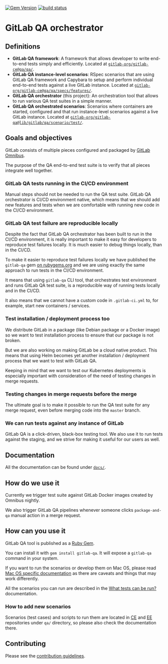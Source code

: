 [![Gem Version](https://badge.fury.io/rb/gitlab-qa.svg)](https://rubygems.org/gems/gitlab-qa)
[![build status](https://gitlab.com/gitlab-org/gitlab-qa/badges/master/build.svg)](https://gitlab.com/gitlab-org/gitlab-qa/pipelines)

# GitLab QA orchestrator

## Definitions

- **GitLab QA framework**: A framework that allows developer to write end-to-end
  tests simply and efficiently.
  Located at [`gitlab-org/gitlab-ce@qa/qa/`][qa-framework].
- **GitLab QA instance-level scenarios**: RSpec scenarios that are using
  GitLab QA framework and Capybara to setup and perform individual end-to-end
  tests against a live GitLab instance.
  Located at [`gitlab-org/gitlab-ce@qa/qa/specs/features/`][instance-level-scenarios].
- **GitLab QA orchestrator** (this project): An orchestration tool that allows to run various
  QA test suites in a simple manner.
- **GitLab QA orchestrated scenarios**: Scenarios where containers are started,
  configured and that run instance-level scenarios against a live GitLab
  instance.
  Located at [`gitlab-org/gitlab-qa@lib/gitlab/qa/scenario/test/`][orchestrated-scenarios].

[qa-framework]: https://gitlab.com/gitlab-org/gitlab-ce/blob/master/qa/qa/
[instance-level-scenarios]: https://gitlab.com/gitlab-org/gitlab-ce/blob/master/qa/qa/specs/features/
[orchestrated-scenarios]: https://gitlab.com/gitlab-org/gitlab-qa/blob/master/lib/gitlab/qa/scenario/test/

## Goals and objectives

GitLab consists of multiple pieces configured and packaged by
[GitLab Omnibus](https://gitlab.com/gitlab-org/omnibus-gitlab).

The purpose of the QA end-to-end test suite is to verify that all pieces
integrate well together.

### GitLab QA tests running in the CI/CD environment

Manual steps should not be needed to run the QA test suite.
GitLab QA orchestrator is CI/CD environment native, which means that we should
add new features and tests when we are comfortable with running new code in the
CI/CD environment.

### GitLab QA test failure are reproducible locally

Despite the fact that GitLab QA orchestrator has been built to run in the CI/CD
environment, it is really important to make it easy for developers to reproduce
test failures locally. It is much easier to debug things locally, than in the
CI/CD.

To make it easier to reproduce test failures locally we have published the
`gitlab-qa` gem [on rubygems.org](https://rubygems.org/gems/gitlab-qa) and we
are using exactly the same approach to run tests in the CI/CD environment.

It means that using `gitlab-qa` CLI tool, that orchestrates test environment and
runs GitLab QA test suite, is a reproducible way of running tests locally and
in the CI/CD.

It also means that we cannot have a custom code in `.gitlab-ci.yml` to, for
example, start new containers / services.

### Test installation / deployment process too

We distribute GitLab in a package (like Debian package or a Docker image) so
we want to test installation process to ensure that our package is not broken.

But we are also working on making GitLab be a cloud native product. This means
that using Helm becomes yet another installation / deployment process that we
want to test with GitLab QA.

Keeping in mind that we want to test our Kubernetes deployments is especially
important with consideration of the need of testing changes in merge requests.

### Testing changes in merge requests before the merge

The ultimate goal is to make it possible to run the QA test suite for any
merge request, even before merging code into the `master` branch.

### We can run tests against any instance of GitLab

GitLab QA is a click-driven, black-box testing tool. We also use it to run
tests against the staging, and we strive for making it useful for our users
as well.

## Documentation

All the documentation can be found under [`docs/`](/docs/README.md).

## How do we use it

Currently we trigger test suite against GitLab Docker images created by Omnibus
nightly.

We also trigger GitLab QA pipelines whenever someone clicks `package-and-qa` manual
action in a merge request.

## How can you use it

GitLab QA tool is published as a [Ruby Gem](https://rubygems.org/gems/gitlab-qa).

You can install it with `gem install gitlab-qa`. It will expose a `gitlab-qa`
command in your system.

If you want to run the scenarios or develop them on Mac OS, please read
[Mac OS specific documentation](/docs/run_geo_qa_against_gdk.md) as there are caveats and things
that may work differently.

All the scenarios you can run are described in the
[What tests can be run?](/docs/what_tests_can_be_run.md) documentation.

### How to add new scenarios

Scenarios (test cases) and scripts to run them are located in
[CE](https://gitlab.com/gitlab-org/gitlab-ce/tree/master/qa) and
[EE](https://gitlab.com/gitlab-org/gitlab-ee/tree/master/qa)
repositories under `qa/` directory, so please also check the documentation there.

## Contributing

Please see the [contribution guidelines](CONTRIBUTING.md).
